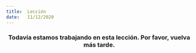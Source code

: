 ```yaml
---
title:  Lección
date:   11/12/2020
---
```


### <center>Todavía estamos trabajando en esta lección. Por favor, vuelva más tarde.</center>
